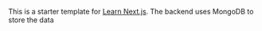 This is a starter template for [Learn Next.js](https://nextjs.org/learn).
The backend uses MongoDB to store the data
